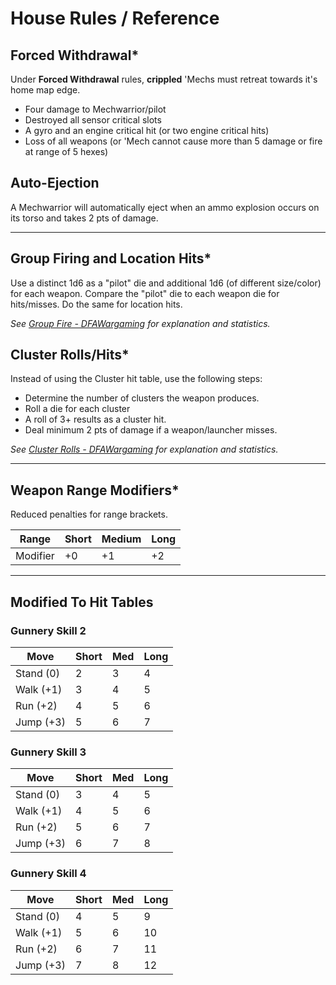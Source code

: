 # House Rules / Reference

## Forced Withdrawal*

Under **Forced Withdrawal** rules, **crippled** 'Mechs must retreat towards it's home map edge.

- Four damage to Mechwarrior/pilot
- Destroyed all sensor critical slots
- A gyro and an engine critical hit (or two engine critical hits)
- Loss of all weapons (or 'Mech cannot cause more than 5 damage or fire at range of 5 hexes)

## Auto-Ejection

A Mechwarrior will automatically eject when an ammo explosion occurs on its torso and takes 2 pts of damage. 

---

## Group Firing and Location Hits*

Use a distinct 1d6 as a "pilot" die and additional 1d6 (of different size/color) for each weapon. Compare the "pilot" die to each weapon die for hits/misses. Do the same for location hits.

*See [Group Fire - DFAWargaming](http://dfawargaming.com/home/dfa-optional-and-house-rules) for explanation and statistics.*


## Cluster Rolls/Hits*

Instead of using the Cluster hit table, use the following steps: 

- Determine the number of clusters the weapon produces. 
- Roll a die for each cluster
- A roll of 3+ results as a cluster hit.
- Deal minimum 2 pts of damage if a weapon/launcher misses.

*See [Cluster Rolls - DFAWargaming](http://dfawargaming.com/home/dfa-optional-and-house-rules) for explanation and statistics.*

--- 

## Weapon Range Modifiers*

Reduced penalties for range brackets.

Range | Short | Medium | Long 
----- | ----- | ------ | ----
Modifier | +0 | +1 | +2

---

## Modified To Hit Tables

### Gunnery Skill 2 

Move | Short | Med | Long
---- | ----- | --- | ---- 
Stand (0) | 2 | 3 | 4
Walk (+1) | 3 | 4 | 5
Run (+2)  | 4 | 5 | 6
Jump (+3) | 5 | 6 | 7

### Gunnery Skill 3 

Move | Short | Med | Long
---- | ----- | --- | ---- 
Stand (0) | 3 | 4 | 5
Walk (+1) | 4 | 5 | 6
Run (+2)  | 5 | 6 | 7
Jump (+3) | 6 | 7 | 8

### Gunnery Skill 4

Move | Short | Med | Long
---- | ----- | --- | ---- 
Stand (0) | 4 | 5 | 9
Walk (+1) | 5 | 6 | 10
Run (+2)  | 6 | 7 | 11
Jump (+3) | 7 | 8 | 12
